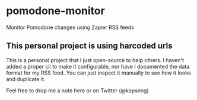 # pomodone-monitor
Monitor Pomodone changes using Zapier RSS feeds

## This personal project is using harcoded urls
This is a personal project that I just open-source to help others.
I haven't added a proper cli to make it configurable, nor have I documented
the data format for my RSS feed. You can just inspect it 
manually to see how it looks and duplicate it.

Feel free to drop me a note here or on Twitter (@kopseng)

